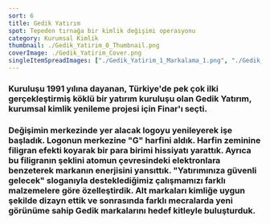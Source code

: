 ```yaml
---
sort: 6
title: Gedik Yatırım
spot: Tepeden tırnağa bir kimlik değişimi operasyonu
category: Kurumsal Kimlik
thumbnail: ./Gedik_Yatirim_0_Thumbnail.png
coverImage: ./Gedik_Yatirim_Cover.png
singleItemSpreadImages: ["./Gedik_Yatirim_1_Markalama_1.png", "./Gedik_Yatirim_1_Markalama_2.png", "./Gedik_Yatirim_1_Markalama_3.png", "./Gedik_Yatirim_1_Markalama_4.png", "./Gedik_Yatirim_1_Markalama_5.png", "./Gedik_Yatirim_1_Markalama_6.png", "./Gedik_Yatirim_1_Markalama_7.png", "./Gedik_Yatirim_1_Markalama_8.png"]
---
```


### Kuruluşu 1991 yılına dayanan, Türkiye'de pek çok ilki gerçekleştirmiş köklü bir yatırım kuruluşu olan Gedik Yatırım, kurumsal kimlik yenileme projesi için Finar'ı seçti.

### Değişimin merkezinde yer alacak logoyu yenileyerek işe başladık. Logonun merkezine "G" harfini aldık. Harfin zeminine filigran efekti koyarak bir para birimi hissiyatı yarattık. Ayrıca bu filigranın şeklini atomun çevresindeki elektronlara benzeterek markanın enerjisini yansıttık. "Yatırımınıza güvenli gelecek" sloganıyla desteklediğimiz çalışmamızı farklı malzemelere göre özelleştirdik. Alt markaları kimliğe uygun şekilde dizayn ettik ve sonrasında farklı mecralarda yeni görünüme sahip Gedik markalarını hedef kitleyle buluşturduk.
